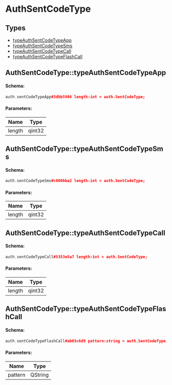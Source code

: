 # AuthSentCodeType

## Types

* [typeAuthSentCodeTypeApp](#authsentcodetypetypeauthsentcodetypeapp)
* [typeAuthSentCodeTypeSms](#authsentcodetypetypeauthsentcodetypesms)
* [typeAuthSentCodeTypeCall](#authsentcodetypetypeauthsentcodetypecall)
* [typeAuthSentCodeTypeFlashCall](#authsentcodetypetypeauthsentcodetypeflashcall)

## AuthSentCodeType::typeAuthSentCodeTypeApp

#### Schema:

```c++
auth.sentCodeTypeApp#3dbb5986 length:int = auth.SentCodeType;
```

#### Parameters:

|Name|Type|
|----|----|
|length|qint32|

## AuthSentCodeType::typeAuthSentCodeTypeSms

#### Schema:

```c++
auth.sentCodeTypeSms#c000bba2 length:int = auth.SentCodeType;
```

#### Parameters:

|Name|Type|
|----|----|
|length|qint32|

## AuthSentCodeType::typeAuthSentCodeTypeCall

#### Schema:

```c++
auth.sentCodeTypeCall#5353e5a7 length:int = auth.SentCodeType;
```

#### Parameters:

|Name|Type|
|----|----|
|length|qint32|

## AuthSentCodeType::typeAuthSentCodeTypeFlashCall

#### Schema:

```c++
auth.sentCodeTypeFlashCall#ab03c6d9 pattern:string = auth.SentCodeType;
```

#### Parameters:

|Name|Type|
|----|----|
|pattern|QString|

